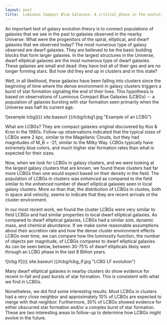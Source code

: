 ```yaml
---
layout: post
title:  Luminous Compact Blue Galaxies: A critical phase in the evolution of dwarf elliptical galaxies
---
```


An important test of galaxy evolution theory is to connect populations
of galaxies that we see in the past to galaxies observed in the nearby
Universe: What were the progenitors of the spiral, elliptical, and
dwarf galaxies that we observed today?  The most numerous type of
galaxy observed are dwarf galaxies.  They are believed to be the basic
building blocks that form larger galaxies.  In the largest structures
in the Universe, dwarf elliptical galaxies are the most numerous type
of dwarf galaxies.  These galaxies are small and dead: they have lost
all of their gas and are no longer forming stars.  But how did they
end up in clusters and in this state?

Well, in all likelihood, these galaxies have been falling into
clusters since the beginning of time where the dense environment in
galaxy clusters triggers a burst of star formation signaling the end
of their lives.  This hypothesis is based on observations of Luminous
Compact Blue Galaxies (LCBGs) -- a population of galaxies bursting
with star formation seen primarily when the Universe was half its
current age.


![example lcbg]({{ site.baseurl }}/lcbg/lcbg1.jpg "Example of an LCBG")


What are LCBGs?  They are compact galaxies original discovered by Koo
& Kron in the 1980s.  Follow-up observations indicated that the
typical sizes of LCBGs were 2 kpc, similar to the Magellanic Clouds,
but they had magnitudes of M_B = -21, similar to the Milky Way.  LCBGs
typically have extremely blue colors, and much higher star formation
rates than what is expected for their sizes. 


Now, when we look for LCBGs in galaxy clusters, and we were looking at
the largest galaxy clusters that are known, we found these clusters
had far more LCBGs than one would expect based on their density in the
field.  The population of LCBGs in clusters was *enhanced* as compared
to the field similar to the *enhanced* number of dwarf elliptical
galaxies seen in local galaxy clusters.  More so than that, the
distribution of LCBGs in clustes, both in space and velocity, seems to
indicate that they are recent arrivals ot the cluster environment.


In our most recent work, we found the cluster LCBGs were very similar
to field LCBGs and had similar properties to local dwarf elliptical
galaxies.  As compared to dwarf elliptical galaxies, LCBGs had a
similar size, dynamic mass, and chemical abundance.  If we make some
reasonable assumptions about their accretion rate and how the dense
cluster environment effects LCBGs over time, we can compare how the
luminosity function, the number of objects per magnitude, of LCBGs
compares to dwarf elliptical galaxies.  As can be seen below, between
30-75% of dwarf ellipticals likely went through an LCBG phase in the
last 8 Billion years.  

![lcbg lf]({{ site.baseurl }}/lcbg/lcbg_lf.jpg "LCBG LF evolution")

Many dwarf elliptical galaxies in nearby clusters do show evidence for
recent in-fall and past bursts of star formation.  This is consistent
with what we find in LCBGs.  

Nonetheless, we did find some interesting results.  Most LCBGs in
clusters had a very close neighbor and approximately 10% of LCBGs are
expected to merge with that neighbor.  Furthermore, 30% of LCBGs
showed evidence for either obscurred star formation and/or a complex
burst of star formation.  These are two interesting areas to follow-up
to determine how LCBGs might evolve in the future. 
